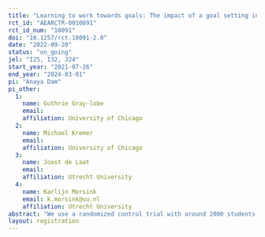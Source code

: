 ```yaml
---
title: "Learning to work towards goals: The impact of a goal setting intervention on improving learning outcomes."
rct_id: "AEARCTR-0010091"
rct_id_num: "10091"
doi: "10.1257/rct.10091-2.0"
date: "2022-09-20"
status: "on_going"
jel: "I25, I32, J24"
start_year: "2021-07-26"
end_year: "2024-03-01"
pi: "Anaya Dam"
pi_other:
  1:
    name: Guthrie Gray-lobe
    email: 
    affiliation: University of Chicago
  2:
    name: Michael Kremer
    email: 
    affiliation: University of Chicago
  3:
    name: Joost de Laat
    email: 
    affiliation: Utrecht University
  4:
    name: Karlijn Morsink
    email: k.morsink@uu.nl
    affiliation: Utrecht University
abstract: "We use a randomized control trial with around 2000 students in 110 schools in Kenya. We study whether a soft skill intervention of “goal setting," that teaches students in their penultimate year of primary school how to set academic goals, improves learning outcomes on year-end exams. Students in treatment schools receive the goal setting intervention which consists of 25 lesson of 35 minutes each. We aim to answer the following questions: 1) To what extent does a goal setting intervention have an impact on improving learning outcomes (i.e., test scores on year-end exams)?; 2) To what extent are there gender differences in the impacts of a goal setting intervention on learning outcomes?, and 3) Are there any adverse impacts of the intervention on sub-populations (e.g. gender, low/high-performance) of students?"
layout: registration
---
```


